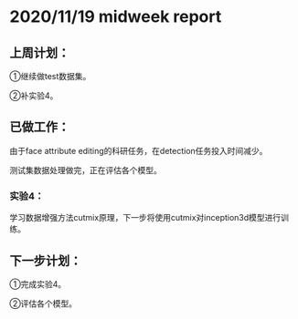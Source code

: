 # 2020/11/19 midweek report
## 上周计划：

①继续做test数据集。

②补实验4。

## 已做工作：

由于face attribute editing的科研任务，在detection任务投入时间减少。

测试集数据处理做完，正在评估各个模型。

### 实验4：

学习数据增强方法cutmix原理，下一步将使用cutmix对inception3d模型进行训练。

## 下一步计划：

①完成实验4。

②评估各个模型。